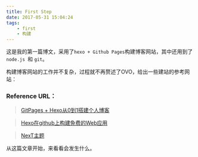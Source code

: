 ```yaml
---
title: First Step
date: 2017-05-31 15:04:24
tags:
	- first
	- 构建
---
```


这是我的第一篇博文，采用了`hexo + Github Pages`构建博客网站，其中还用到了`node.js `和 `git`。

构建博客网站的工作并不复杂，过程就不再赘述了OVO，给出一些建站的参考网站：

### Reference URL：
> [GitPages + Hexo从0到1搭建个人博客](http://lipengcheng.xyz/2017/01/04/GitPages-Hexo%E6%90%AD%E5%BB%BA%E4%B8%AA%E4%BA%BA%E5%8D%9A%E5%AE%A2%E6%89%8B%E8%AE%B0/)

> [Hexo在github上构建免费的Web应用](http://www.tuicool.com/articles/y6JJV3Z)

> [NexT主题](http://theme-next.iissnan.com/)

从这篇文章开始，来看看会发生什么。
